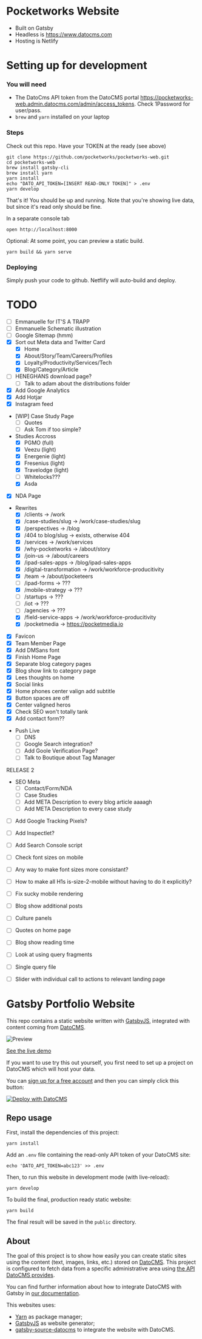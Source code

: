 # Pocketworks Website

* Built on Gatsby
* Headless is https://www.datocms.com
* Hosting is Netlify

# Setting up for development

### You will need

* The DatoCms API token from the DatoCMS portal https://pocketworks-web.admin.datocms.com/admin/access_tokens. Check 1Password for user/pass.
* `brew` and `yarn` installed on your laptop

### Steps

Check out this repo. Have your TOKEN at the ready (see above)

    git clone https://github.com/pocketworks/pocketworks-web.git
    cd pocketworks-web
    brew install gatsby-cli
    brew install yarn
    yarn install     
    echo "DATO_API_TOKEN=[INSERT READ-ONLY TOKEN]" > .env
    yarn develop
    
That's it! You should be up and running. Note that you're showing live data, but since it's read only should be fine. 

In a separate console tab

    open http://localhost:8000

Optional: At some point, you can preview a static build.

    yarn build && yarn serve

### Deploying

Simply push your code to github. Netflify will auto-build and deploy.


# TODO

* [ ] Emmanuelle for IT'S A TRAPP 
* [ ] Emmanuelle Schematic illustration
* [ ] Google Sitemap (hmm)
* [X] Sort out Meta data and Twitter Card
  * [X] Home
  * [X] About/Story/Team/Careers/Profiles
  * [X] Loyalty/Productivity/Services/Tech
  * [X] Blog/Category/Article
* [ ] HENEGHANS download page?
  * [ ] Talk to adam about the distributions folder
* [X] Add Google Analytics
* [X] Add Hotjar
* [X] Instagram feed
* [WIP] Case Study Page
  * [ ] Quotes
  * [ ] Ask Tom if too simple?
* Studies Accross
  * [X] PGMO (full)
  * [X] Veezu (light)
  * [X] Energenie (light)
  * [X] Fresenius (light)
  * [X] Travelodge (light)
  * [ ] Whitelocks???
  * [X] Asda  
* [X] NDA Page
* Rewrites
  * [X] /clients                -> /work
  * [X] /case-studies/slug      -> /work/case-studies/slug
  * [X] /perspectives           -> /blog
  * [X] /404 to blog/slug       -> exists, otherwise 404
  * [X] /services               -> /work/services
  * [X] /why-pocketworks        -> /about/story
  * [X] /join-us                -> /about/careers
  * [X] /ipad-sales-apps        -> /blog/ipad-sales-apps
  * [X] /digital-transformation -> /work/workforce-producitivity
  * [X] /team                   -> /about/pocketeers
  * [ ] /ipad-forms             -> ???
  * [X] /mobile-strategy        -> ???
  * [ ] /startups               -> ???
  * [ ] /iot                    -> ???
  * [ ] /agencies               -> ???
  * [X] /field-service-apps     -> /work/workforce-producitivity
  * [X] /pocketmedia            -> https://pocketmedia.io
* [X] Favicon
* [X] Team Member Page
* [X] Add DMSans font
* [X] Finish Home Page
* [X] Separate blog category pages
* [X] Blog show link to category page
* [X] Lees thoughts on home
* [X] Social links
* [X] Home phones center valign add subtitle
* [X] Button spaces are off
* [X] Center valigned heros  
* [X] Check SEO won't totally tank
* [X] Add contact form??

* Push Live
  * [ ] DNS
  * [ ] Google Search integration?
  * [ ] Add Goole Verification Page?
  * [ ] Talk to Boutique about Tag Manager

RELEASE 2
* SEO Meta
  * [ ] Contact/Form/NDA
  * [ ] Case Studies
  * [ ] Add META Description to every blog article aaaagh
  * [ ] Add META Description to every case study

* [ ] Add Google Tracking Pixels?
* [ ] Add Inspectlet?
* [ ] Add Search Console script
* [ ] Check font sizes on mobile
* [ ] Any way to make font sizes more consistant?
* [ ] How to make all H1s is-size-2-mobile without having to do it explicitly?
* [ ] Fix sucky mobile rendering
* [ ] Blog show additional posts 
* [ ] Culture panels
* [ ] Quotes on home page
* [ ] Blog show reading time
* [ ] Look at using query fragments
* [ ] Single query file
* [ ] Slider with individual call to actions to relevant landing page


# Gatsby Portfolio Website

This repo contains a static website written with [GatsbyJS](https://www.gatsbyjs.org/), integrated with content coming from [DatoCMS](https://www.datocms.com).

![Preview](preview.png)

[See the live demo](https://datocms-gatsby-demo.netlify.com/)

If you want to use try this out yourself, you first need to set up a project on DatoCMS which will host your data.

You can [sign up for a free account](https://dashboard.datocms.com/signup) and then you can simply click this button:

[![Deploy with DatoCMS](https://dashboard.datocms.com/deploy/button.svg)](https://dashboard.datocms.com/projects/new-from-template/static-website/gatsby-portfolio)

## Repo usage

First, install the dependencies of this project:

```
yarn install
```

Add an `.env` file containing the read-only API token of your DatoCMS site:

```
echo 'DATO_API_TOKEN=abc123' >> .env
```

Then, to run this website in development mode (with live-reload):

```
yarn develop
```

To build the final, production ready static website:

```
yarn build
```

The final result will be saved in the `public` directory.

## About

The goal of this project is to show how easily you can create static sites using the content (text, images, links, etc.) stored on [DatoCMS](https://www.datocms.com). This project is configured to fetch data from a specific administrative area using [the API DatoCMS provides](https://www.datocms.com/docs/content-management-api).

You can find further information about how to integrate DatoCMS with Gatsby in [our documentation](https://www.datocms.com/docs/static-generators/gatsbyjs).

This websites uses:

- [Yarn](https://yarnpkg.com/) as package manager;
- [GatsbyJS](https://github.com/gatsbyjs/gatsby) as website generator;
- [gatsby-source-datocms](https://github.com/datocms/gatsby-source-datocms) to integrate the website with DatoCMS.
